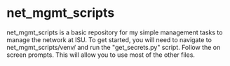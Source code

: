 # net_mgmt_scripts 
net_mgmt_scripts is a basic repository for my simple management tasks to manage the network at ISU. 
To get started, you will need to navigate to net_mgmt_scripts/venv/ and run the "get_secrets.py" script. Follow the on screen prompts.
This will allow you to use most of the other files.
